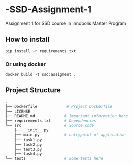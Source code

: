 # -SSD-Assignment-1
Assignment 1 for SSD course in Innopolis Master Program

## How to install
``pip install -r requirements.txt``

### Or using docker
``docker build -t ssd:assigment .``

## Project Structure
```bash
.
├── Dockerfile             # Project Dockerfile
├── LICENSE
├── README.md             # Important information here
├── requirements.txt      # Dependencies
└── src                   # Source code
    ├── __init__.py 
    ├── main.py           # entrypoint of application
    ├── task1.py          
    ├── task2.py
    ├── test3.py
    ├── task4.py
└── tests                 # Some tests here
```
